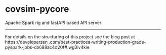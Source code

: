 # covsim-pycore

Apache Spark rig and fastAPI based API server

____________________________________

For details on the structuring of this project see the blog post at https://developerzen
.com/best-practices-writing-production-grade-pyspark-jobs-cb688ac4d20f#.wg3iv4kie
